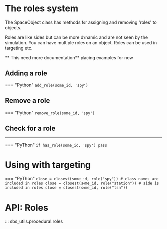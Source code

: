 # The roles system

The SpaceObject class has methods for assigning and removing 'roles' to objects.

Roles are like sides but can be more dynamic and are not seen by the simulation.
You can have multiple roles on an object. Roles can be used in targeting etc.



** This need more documentation**
placing examples for now


## Adding a role

=== "Python"
      ```
      add_role(some_id, 'spy')
      ```

## Remove a role


=== "Python"
      ```
      remove_role(some_id, 'spy')
      ```


## Check for a role
------------------------------

=== "PyThon"
      ```
      if has_role(some_id, 'spy')
            pass
      ```

# Using with targeting


=== "PyThon"
      ```
      close = closest(some_id, role("spy"))
      # class names are included in roles
      close = closest(some_id, role("station"))
      # side is included in roles
      close = closest(some_id, role("tsn"))
      ```

# API: Roles

::: sbs_utils.procedural.roles